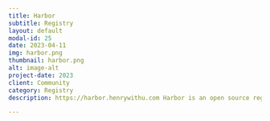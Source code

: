 ```yaml
---
title: Harbor
subtitle: Registry
layout: default
modal-id: 25
date: 2023-04-11
img: harbor.png
thumbnail: harbor.png
alt: image-alt
project-date: 2023
client: Community
category: Registry
description: https://harbor.henrywithu.com Harbor is an open source registry that secures artifacts with policies and role-based access control, ensures images are scanned and free from vulnerabilities, and signs images as trusted.

---
```

